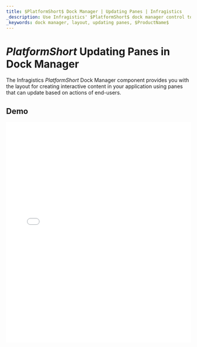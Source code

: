 ```yaml
---
title: $PlatformShort$ Dock Manager | Updating Panes | Infragistics
_description: Use Infragistics' $PlatformShort$ dock manager control to create interactive content using panes that can update based on actions. Check out $ProductName$ dock manager tutorials! 
_keywords: dock manager, layout, updating panes, $ProductName$
---
```

# $PlatformShort$ Updating Panes in Dock Manager

The Infragistics $PlatformShort$ Dock Manager component provides you with the layout for creating interactive content in your application using panes that can update based on actions of end-users.

## Demo

<div class="sample-container loading" style="height: 600px">
    <iframe id="dock-manager-updating-panes-iframe" src='{environment:dvDemosBaseUrl}/layouts/dock-manager-updating-panes' width="100%" height="100%" seamless frameBorder="0" onload="onXPlatSampleIframeContentLoaded(this);"></iframe>
</div>
<sample-button src="layouts/dock-manager/updating-panes"></sample-button>
<!-- <div>
    <button data-localize="stackblitz" disabled class="stackblitz-btn" data-iframe-id="dock-manager-overview-iframe" data-demos-base-url="{environment:dvDemosBaseUrl}">View on StackBlitz
    </button>
</div> -->

<div class="divider--half"></div>

<!--
## Usage

Once the Dock Manager is imported, you can add it on the page:

```html
<igc-dockmanager id="dockManager">
</igc-dockmanager>
```

```ts
import { IgcDockManagerPaneType, IgcSplitPaneOrientation, IgcDockManagerComponent } from 'igniteui-dockmanager';

// ...

this.dockManager = document.getElementById("dockManager") as IgcDockManagerComponent;
this.dockManager.layout = {
    rootPane: {
        type: IgcDockManagerPaneType.splitPane,
        orientation: IgcSplitPaneOrientation.horizontal,
        panes: [
            {
                type: IgcDockManagerPaneType.contentPane,
                contentId: 'content1',
                header: 'Pane 1'
            }
        ]
    }
};
```

```html
<igc-dockmanager id="dockManager">
    <div slot="content1" style="width: 100%; height: 100%;">Content 1</div>
</igc-dockmanager>
``` -->
